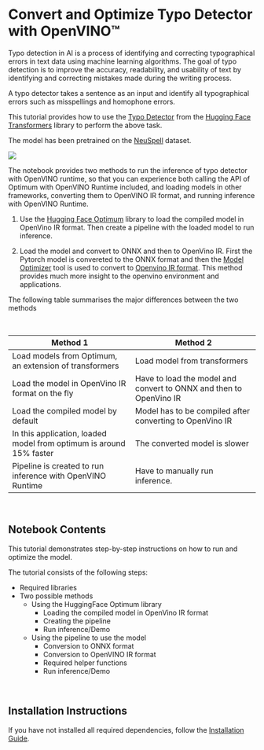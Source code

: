 # Convert and Optimize Typo Detector with OpenVINO™

Typo detection in AI is a process of identifying and correcting typographical errors in text data using machine learning algorithms. The goal of typo detection is to improve the accuracy, readability, and usability of text by identifying and correcting mistakes made during the writing process.

A typo detector takes a sentence as an input and identify all typographical errors such as misspellings and homophone errors.

This tutorial provides how to use the [Typo Detector](https://huggingface.co/m3hrdadfi/typo-detector-distilbert-en) from the [Hugging Face Transformers](https://huggingface.co/docs/transformers/index) library to perform the above task.

The model has been pretrained on the [NeuSpell](https://github.com/neuspell/neuspell) dataset.

<img src=https://user-images.githubusercontent.com/80534358/224564463-ee686386-f846-4b2b-91af-7163586014b7.png>

</br>

The notebook provides two methods to run the inference of typo detector with OpenVINO runtime, so that you can experience both calling the API of Optimum with OpenVINO Runtime included, and loading models in other frameworks, converting them to OpenVINO IR format, and running inference with OpenVINO Runtime.

1. Use the [Hugging Face Optimum](https://huggingface.co/docs/optimum/index) library to load the compiled model in OpenVino IR format. Then create a pipeline with the loaded model to run inference.

2. Load the model and convert to ONNX and then to OpenVino IR.
   First the Pytorch model is convereted to the ONNX format and then the [Model Optimizer](https://docs.openvino.ai/latest/openvino_docs_MO_DG_Deep_Learning_Model_Optimizer_DevGuide.html) tool is used to convert to [Openvino IR format](https://docs.openvino.ai/latest/openvino_ir.html). This method provides much more insight to the openvino environment and applications.

The following table summarises the major differences between the two methods

</br>

| Method 1                                                            | Method 2                                                           |
| ------------------------------------------------------------------- | ------------------------------------------------------------------ |
| Load models from Optimum, an extension of transformers              | Load model from transformers                                       |
| Load the model in OpenVino IR format on the fly                     | Have to load the model and convert to ONNX and then to OpenVino IR |
| Load the compiled model by default                                  | Model has to be compiled after converting to OpenVino IR           |
| In this application, loaded model from optimum is around 15% faster | The converted model is slower                                      |
| Pipeline is created to run inference with OpenVINO Runtime          | Have to manually run inference.                                    |

</br>

## Notebook Contents

This tutorial demonstrates step-by-step instructions on how to run and optimize the model.

The tutorial consists of the following steps:

- Required libraries
- Two possible methods
  - Using the HuggingFace Optimum library
    - Loading the compiled model in OpenVino IR format
    - Creating the pipeline
    - Run inference/Demo
  - Using the pipeline to use the model
    - Conversion to ONNX format
    - Conversion to OpenVINO IR format
    - Required helper functions
    - Run inference/Demo

</br>

## Installation Instructions

If you have not installed all required dependencies, follow the [Installation Guide](../../README.md).
